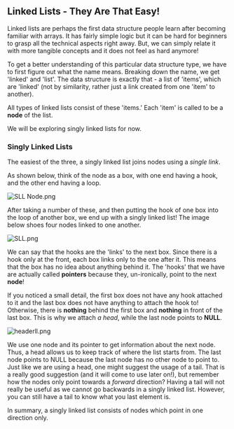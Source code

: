 ## Linked Lists - They Are That Easy!

Linked lists are perhaps the first data structure people learn after becoming familiar with arrays. It has fairly simple logic but it can be hard for beginners to grasp all the technical aspects right away. But, we can simply relate it with more tangible concepts and it does not feel as hard anymore!

To get a better understanding of this particular data structure type, we have to first figure out what the name means. Breaking down the name, we get 'linked' and 'list'. The data structure is exactly that - a list of 'items', which are 'linked' (not by similarity, rather just a link created from one 'item' to another). 

All types of linked lists consist of these 'items.' Each 'item' is called to be a **node** of the list.

We will be exploring singly linked lists for now.

### Singly Linked Lists

The easiest of the three, a singly linked list joins nodes using a *single link*.

As shown below, think of the node as a box, with one end having a hook, and the other end having a loop. 

![SLL Node.png](https://cdn.hashnode.com/res/hashnode/image/upload/v1599969876067/Mq-22qvus.png)

After taking a number of these, and then putting the hook of one box into the loop of another box, we end up with a singly linked list! The image below shoes four nodes linked to one another.

![SLL.png](https://cdn.hashnode.com/res/hashnode/image/upload/v1599970348359/HnoirqMky.png)

We can say that the hooks are the 'links' to the next box. Since there is a hook only at the front, each box links only to the one after it. This means that the box has no idea about anything behind it. The 'hooks' that we have are actually called **pointers** because they, un-ironically, point to the next **node**! 

If you noticed a small detail, the first box does not have any hook attached to it and the last box does not have anything to attach the hook to! Otherwise, there is **nothing** behind the first box and **nothing** in front of the last box. This is why we attach *a head*, while the last node points to **NULL**.

![headerll.png](https://cdn.hashnode.com/res/hashnode/image/upload/v1599971302107/eaclEA48P.png)

We use one node and its pointer to get information about the next node. Thus, a head allows us to keep track of where the list starts from. The last node points to NULL because the last node has no other node to point to. Just like we are using a head, one might suggest the usage of a tail. That is a really good suggestion (and it will come to use later on!), but remember how the nodes only point towards a *forward* direction? Having a tail will not really be useful as we cannot go backwards in a singly linked list. However, you can still have a tail to know what you last element is.

In summary, a singly linked list consists of nodes which point in one direction only.
